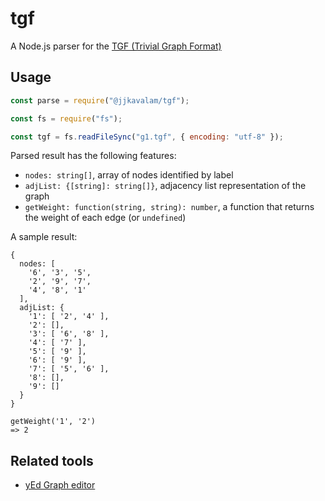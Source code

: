 # tgf

A Node.js parser for the [TGF (Trivial Graph Format)](https://en.wikipedia.org/wiki/Trivial_Graph_Format)

## Usage

```js
const parse = require("@jjkavalam/tgf");

const fs = require("fs");

const tgf = fs.readFileSync("g1.tgf", { encoding: "utf-8" });
```

Parsed result has the following features:

- `nodes: string[]`, array of nodes identified by label
- `adjList: {[string]: string[]}`, adjacency list representation of the graph
- `getWeight: function(string, string): number`, a function that returns the weight of each edge (or `undefined`)

A sample result:

```
{
  nodes: [
    '6', '3', '5',
    '2', '9', '7',
    '4', '8', '1'
  ],
  adjList: {
    '1': [ '2', '4' ],
    '2': [],
    '3': [ '6', '8' ],
    '4': [ '7' ],
    '5': [ '9' ],
    '6': [ '9' ],
    '7': [ '5', '6' ],
    '8': [],
    '9': []
  }
}
```


```
getWeight('1', '2')
=> 2
```

## Related tools

- [yEd Graph editor](https://www.yworks.com/products/yed)
